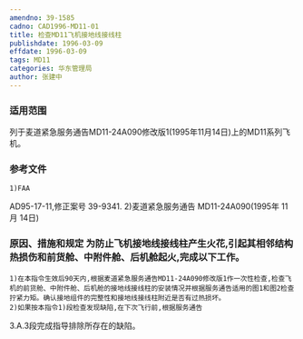 ```yaml
---
amendno: 39-1585
cadno: CAD1996-MD11-01
title: 检查MD11飞机接地线接线柱
publishdate: 1996-03-09
effdate: 1996-03-09
tags: MD11
categories: 华东管理局
author: 张建中
---
```


### 适用范围 
列于麦道紧急服务通告MD11-24A090修改版1(1995年11月14日)上的MD11系列飞机。

### 参考文件
    1)FAA 
AD95-17-11,修正案号 39-9341. 
    2)麦道紧急服务通告 MD11-24A090(1995年 11月 14日)


### 原因、措施和规定 为防止飞机接地线接线柱产生火花,引起其相邻结构热损伤和前货舱、中附件舱、后机舱起火,完成以下工作。 
    1)在本指令生效后90天内,根据麦道紧急服务通告MD11-24A090修改版1作一次性检查,检查飞机的前货舱、中附件舱、后机舱的接地线接线柱的安装情况并根据服务通告适用的图1和图2检查拧紧力矩。确认接地组件的完整性和接地线接线柱附近是否有过热损坏。 
    2)如果按本指令1)段检查发现缺陷,在下次飞行前,根据服务通告
3.A.3段完成指导排除所存在的缺陷。
